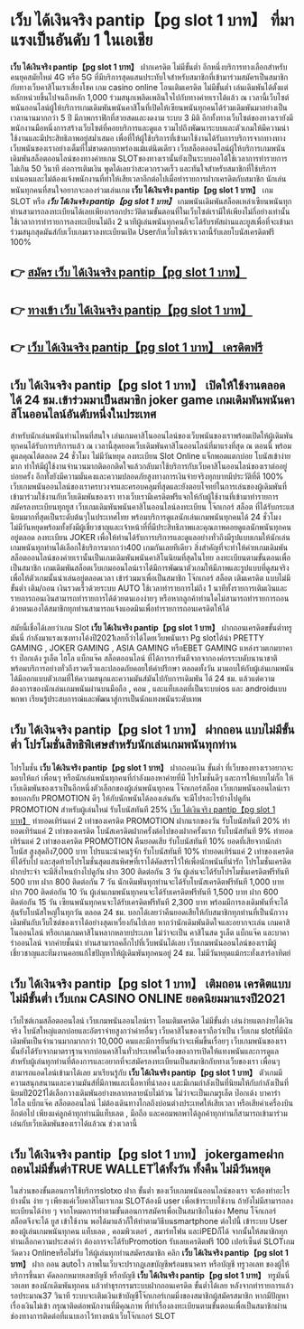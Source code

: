 # เว็บ ได้เงินจริง pantip【pg slot 1 บาท】  ที่มาแรงเป็นอันดับ 1 ในเอเชีย

**เว็บ ได้เงินจริง pantip【pg slot 1 บาท】** ฝากเครดิต ไม่มีขั้นต่ำ  อีกหนึ่งบริการทางเลือกสำหรับคนยุคสมัยใหม่ 4G หรือ 5G ที่มีบริการสุดแสนประทับใจสำหรับสมาชิกที่เข้ามาร่วมสมัครเป็นสมาชิกกับทางเว็บคาสิโนเราเสี่ยงโชค เกม casino online โอนเติมเครดิต ไม่มีขั้นต่ำ เล่นเดิมพันได้ตั้งแต่ หลักหน่วยขึ้นไปจนถึงหลัก 1,000 ร่วมสนุกเพลิดเพลินใจไปกับทางค่ายเราได้แล้ว ณ เวลานี้เว็บไซต์พนันออนไลน์ผู้ให้บริการเกมเดิมพันพนันคาสิโนที่เปิดให้เซียนพนันทุกคนได้ร่วมเดิมพันมาอย่างเป็นเวลานานมากกว่า 5 ปี มีภาพกราฟิกที่สวยสดและงดงาม ระบบ 3 มิติ
อีกทั้งทางเว็บไซต์ของทางเรายังมี พนักงานมือหนึ่งการสร้างเว็บไซต์ที่คอยบริการและดูแล  รวมไปถึงพัฒนาระบบและตัวเกมให้มีความน่าใช้งานและมีประสิทธิภาพอยู่สม่ำเสมอ เพื่อที่ให้ผู้ใช้บริการที่เข้ามาใช้งานได้รับการบริการจากทางทางเว็บพนันของเราอย่างเต็มที่ไม่ขาดตกบกพร่องแม้แต่นิดเดียว เว็บสล็อตออนไลน์ผู้ให้บริการเกมพนันเดิมพันสล็อตออนไลน์ของทางค่ายเกม  SLOTของทางเรานั้นยังเป็นระบบออโต้ใช้เวลาการทำรายการไม่เกิน 50 วินาที ต่อการเติมเงิน พูดได้เลยว่าสะดวกรวดเร็ว และทันใจสำหรับสมาชิกที่ใช้บริการแน่นอนและไม่ต้องแจ้งพนักงานที่ทำให้เสียเวลาอีกต่อไปเมื่อทำรายการฝากเครดิตกับสมาชิก
นักเล่นพนันทุกคนที่สนใจอยากจะลองร่วมเล่นเกม **เว็บ ได้เงินจริง pantip【pg slot 1 บาท】** เกม SLOT  หรือ ***เว็บ ได้เงินจริง pantip【pg slot 1 บาท】*** เกมพนันเดิมพันสล็อตเหล่าเซียนพนันทุกท่านสามารถลงทะเบียนได้เลยเพียงกรอกประวัติตามขั้นตอนที่ในเว็บไซต์เรามีให้เพียงไม่กี่อย่างเท่านั้น ใช้เวลาการทำรายการลงทะเบียนไม่ถึง 2 นาทีผู้เล่นพนันทุกคนก็จะได้รับรหัสผ่านและยูสเพื่อที่จะเข้ามาร่วมสนุกสุดมันส์กับเว็บเกมเราลงทะเบียนเปิด Userกับเว็บไซต์เราเวลานี้รับเลยโบนัสเครดิตฟรี 100%

## 👉 [สมัคร เว็บ ได้เงินจริง pantip【pg slot 1 บาท】](https://archa888.com/)
## 👉 [ทางเข้า เว็บ ได้เงินจริง pantip【pg slot 1 บาท】](https://archa888.com/)
## 👉 [เว็บ ได้เงินจริง pantip【pg slot 1 บาท】 เครดิตฟรี](https://archa888.com/)

## เว็บ ได้เงินจริง pantip【pg slot 1 บาท】 เปิดให้ใช้งานตลอด ได้ 24 ชม.เข้าร่วมมาเป็นสมาชิก joker game เกมเดิมพันพนันคาสิโนออนไลน์อันดับหนึ่งในประเทศ

สำหรับนักเล่นพนันท่านไหนที่สนใจ เล่นเกมคาสิโนออนไลน์ของเว็บพนันของเราพร้อมเปิดให้ผู้เดิมพันทุกคนได้รับการบริการแล้ว ณ เวลานี้สุดยอดเว็บเดิมพันคาสิโนออนไลน์ที่มาแรงที่สุด ณ ตอนนี้ พร้อมดูแลคุณได้ตลอด 24 ชั่วโมง ไม่มีวันหยุด ลงทะเบียน Slot Online แจ็กพอตแตกบ่อย โบนัสเข้าง่ายมาก ทำให้มีผู้ใช้งานจำนวนมากติดอกติดใจแล้วกลับมาใช้บริการกับเว็บคาสิโนออนไลน์ของเราต่ออยู่บ่อยครั้ง อีกทั้งยังมีความมั่นคงและความปลอดภัยสูงทางการเงินจ่ายจริงทุกบาทมีประวัติที่ดี 100% เว็บเกมพนันออนไลน์ของเราครบวงจรและครอบคลุมที่สุดและยังตอบโจทย์ในการเล่นของผู้เดิมพันที่เข้ามาร่วมใช้งานกับเว็บเดิมพันของเรา
ทางเว็บเรามีเครดิตฟรีแจกให้กับผู้ใช้งานที่เข้ามาทำรายการสมัครลงทะเบียนทุกยูส เว็บเกมเดิมพันพนันคาสิโนออนไลน์ลงทะเบียน โจ๊กเกอร์ สล็อต ที่ได้รับกระแสนิยมมากที่สุดเป็นระดับต้นๆในประเทศไทย พร้อมบริการดูแลนักเล่นเกมพนันทุกคนได้ 24 ชั่วโมง ไม่มีวันหยุดพร้อมทั้งยังมีผู้เชี่ยวชาญและเจ้าหน้าที่ที่มีประสิทธิภาพและคุณภาพคอยดูแลนักพนันทุกคนอยู่ตลอด ลงทะเบียน JOKER เพื่อให้ท่านได้รับการบริการและดูแลอย่างทั่วถึงมีรูปแบบเกมให้นักเล่นเกมพนันทุกท่านได้เลือกใช้บริการมากกว่า400 เกมกันเลยทีเดียว
สิ่งสำคัญที่จะทำให้ค่ายเกมเดิมพันสล็อตออนไลน์ของค่ายเรานั้นเป็นเกมเดิมพันพนันคาสิโนนิยมที่สุดในไทย ลงทะเบียนตามขั้นตอนเพื่อเป็นสมาชิก  เกมเดิมพันสล็อตเว็บเกมออนไลน์เราได้มีการพัฒนาตัวเกมให้มีภาพและรูปแบบที่ดูสมจริงเพื่อให้ตัวเกมนั้นน่าเล่นอยู่ตลอดเวลา เข้าร่วมมาเพื่อเป็นสมาชิก โจ๊กเกอร์ สล็อต เติมเครดิต แบบไม่มีขั้นต่ำ เติม/ถอน เงินรวดเร็วด้วยระบบ AUTO ใช้เวลาทำรายการไม่ถึง 1 นาทีทั้งรายการเติมเงินและรายการถอนเงินสามารถทำรายการได้ด้วยตนเองง่ายๆ หรือหากลูกค้าท่านใดไม่สามารถทำรายการถอนด้วยตนเองได้สมาชิกทุกท่านสามารถแจ้งแอดมินเพื่อทำรายการถอนเครดิตให้ได้

สมัยนี้เชื่อได้เลยว่าเกม Slot **เว็บ ได้เงินจริง pantip【pg slot 1 บาท】** ฝากถอนเครดิตขขั้นต่ำทรู มันนี่ กำลังมาแรงแซงทางโค้งปี2021เลยก็ว่าได้โดยเว็บพนันเรา Pg slotได้นำ PRETTY GAMING , JOKER GAMING , ASIA GAMING หรือEBET GAMING แหล่งรวมเกมบาคาร่า ป๊อกเด้ง รูเล็ต ไฮโล แบ็กแจ๊ค สล็อตออนไลน์ ที่ได้การการันตีจากจากองค์กรระบดับนานาชาติ พร้อมบริการอย่างทั่วถึงรวดเร็วและปลอดภัยคอยให้คำปรึกษา ตลอดทั้งวัน มามอบให้กับผู้เล่นเกมพนัน ได้มีออกแบบตัวเกมที่ให้ความสนุกและความมันส์มันไปกับการเดิมพัน ได้ 24 ชม. แล้วแต่ความต้องการของนักเล่นเกมพนันผ่านบนมือถือ , คอม , และแท็บเลตที่เป็นระบบios และ androidแบบพกพา เรียนรู้ประสบการณ์และพัฒนาสู่การเป็นนักแทงพนันระดับเทพ

## เว็บ ได้เงินจริง pantip【pg slot 1 บาท】 ฝากถอน แบบไม่มีขั้นต่ำ โปรโมชั่นสิทธิพิเศษสำหรับนักเล่นเกมพนันทุกท่าน

โปรโมชั่น **เว็บ ได้เงินจริง pantip【pg slot 1 บาท】** ฝากถอนเงิน ขั้นต่ำ ที่เว็บของทางเราอยากจะมอบให้แก่  เพื่อนๆ หรือนักเล่นพนันทุกคนที่กำลังมองหาค่ายที่มี โปรโมชั่นดีๆ และการให้แบบไม่กั๊ก ให้เว็บเดิมพันของเราเป็นอีกหนึ่งตัวเลือกของผู้เล่นพนันทุกคน โจ๊กเกอร์สล็อต เว็บเกมพนันออนไลน์เรา ขอบอกกับ PROMOTION ดีๆ ให้กับนักพนันได้ลองเล่นกัน จะมีโปรอะไรบ้างไปดูกัน
 PROMOTION สำหรับผู้เล่นใหม่ รับโบนัสทันที 25% [เว็บ ได้เงินจริง pantip【pg slot 1 บาท】](https://archa888.com/) ทำยอดเทิร์นแค่ 2 เท่าของเครดิต
 PROMOTION ฝากแรกของวัน รับโบนัสทันที 20% ทำยอดเทิร์นแค่ 2 เท่าของเครดิต
โบนัสเครดิตฝากครั้งต่อไปของฝากครั้งแรก รับโบนัสทันที 9% ทำยอดเทิร์นแค่ 2 เท่าของเครดิต
 PROMOTION คืนยอดเสีย รับโบนัสทันที 10% ยอดที่เสียจากนักล่าโบนัส สูงสุดถึง7,000 บาท
โปรแนะนำคนรู้จัก รับโบนัสทันที 10% ทำยอดเทิร์นแค่ 2 เท่าของเครดิตที่ได้รับไป
และสุดท้ายโปรโมชั่นสุดแสนพิศษที่เราได้คัดสรรไว้ให้เพื่อนักพนันที่น่ารัก โปรโมชั่นเครดิตฝากประจำ จะมีสิ่งไหนบ้างไปดูกัน
ฝาก 300 ติดต่อกัน 3 วัน ผู้เล่นจะได้รับโปรโมชั่นเครดิตฟรีทันที 500 บาท
ฝาก 800 ติดต่อกัน 7 วัน นักเดิมพันทุกท่านจะได้รับโบนัสเครดิตฟรีทันที 1,000 บาท
ฝาก 700 ติดต่อกัน 10 วัน ผู้เล่นเกมพนันทุกคนจะได้รับเครดิตฟรีทันที 1,500 บาท
ฝาก 600 ติดต่อกัน 15 วัน เซียนพนันทุกคนจะได้รับเครดิตฟรีทันที 2,300 บาท
พร้อมมีการลงเดิมพันที่จะได้ลุ้นรับโบนัสใหญ่ในทุกวัน ตลอด 24 ชม. บอกได้เลยว่าคืนยอดเสียให้กับสมาชิกทุกท่านที่เป็นนักวางเดิมพันกับเว็บไซต์ของเราได้อย่างสุดเหวี่ยงกันไปเลย หากว่านักเดิมพันติดใจและอยากจะเล่น เกมคาสิโนออนไลน์ หรือเกมเกมคาสิโนหลากหลายประเภท ไม่ว่าจะเป็น คาสิโนสด รูเล็ต แบ็กแจ๊ค และบาคาร่าออนไลน์ จากค่ายชั้นนำ ท่านสามารถคลิ๊กไปที่เว็บพนันได้เลย เว็บเกมพนันออนไลน์ของเรามีผู้เชี่ยวชาญและทีมงานคอยแก้ไขปัญหาให้ผู้เดิมพันทุกคนอยู่ 24 ชม. ไม่มีวันหยุดแม้กระทั่งเสาร์อาทิตย์

## เว็บ ได้เงินจริง pantip【pg slot 1 บาท】 เติมถอน เครดิตแบบไม่มีขั้นต่ำ  เว็บเกม CASINO ONLINE ยอดนิยมมาแรงปี2021

เว็บไซต์เกมสล็อตออนไลน์ เว็บเกมพนันออนไลน์เรา โอนเติมเครดิต ไม่มีขั้นต่ำ เล่นง่ายแตกง่ายได้เงินจริง โบนัสใหญ่แตกบ่อยและอัตราจ่ายสูงกว่าค่ายอื่นๆ เว็บคาสิโนของเราถือว่าเป็น เว็บเกม slotที่มีนักเดิมพันเป็นจำนวนมากมากกว่า 10,000 คนและมีการยืนยันว่าจะเพิ่มขึ้นเรื่อยๆ เว็บเกมพนันของเรานั้นยังได้รับจากมาตราฐานจากบ่อนคาสิโนทั่วประเทศในเรื่องของการเปิดให้แทงพนันและการดูแล สำหรับผู้เล่นทุกท่านที่ต้องการและอยากที่จะสมัครลงทะเบียนเป็นสมาชิกกับทางเว็บของเรา เพื่อนๆสามารถแอดไลน์เข้ามาได้เลย
	มาเรียนรู้กับ **เว็บ ได้เงินจริง pantip【pg slot 1 บาท】** ตัวเกมมีความสนุกสนานและความมันส์ที่มีภาพและเนื้อหาที่น่าลอง และมีเกมกำลังเป็นที่นิยมให้กับกำลังเป็นที่นิยมปี2021ได้เลือกวางเดิมพันอย่างหลากหลายนับไม่ถ้วน  ไม่ว่าจะเป็นเกมรูเล็ต  ป๊อกเด้ง บาคาร่า ไฮโล แบ็กแจ๊ค สล็อตออนไลน์ ไม่ต้องเดินทางไกลถึงบ่อนต่างประเทศให้เสียเวลา หรือเสียค่าเครื่องบินอีกต่อไป เพียงแค่ลูกค้าทุกท่านมีแท็บเลต , มือถือ และคอมพกพาได้ลูกค้าทุกท่านก็สามารถเข้ามาร่วมเล่นกับเว็บเดิมพันของเราได้แล้วณ ช่วงเวลานี้

## เว็บ ได้เงินจริง pantip【pg slot 1 บาท】 jokergameฝากถอนไม่มีขั้นต่ำTRUE WALLETได้ทั้งวัน ทั้งคืน ไม่มีวันหยุด

ในส่วนของขั้นตอนการใช้บริการslotxo ฝาก ขั้นต่ำ ของเว็บเกมพนันออนไลน์ของเรา จะต้องทำอะไรบ้างนั้น ง่าย ๆ เพียงแค่เว็บคาสิโนเราเกม SLOTต้องมี user เพื่อเข้าระบบใช้งาน ถ้ายังไม่มีสามารถลงทะเบียนได้ง่าย ๆ จากโหมดการทำตามขั้นตอนการสมัครเพื่อเป็นสมาชิกในช่อง Menu โจ๊กเกอร์ สล็อตจึงจะได้ ยูส เข้าใช้งาน พอได้มาแล้วก็ให้ทำตามวิธีบนsmartphone ต่อไปนี้
เข้าระบบ User  ของผู้เล่นเกมพนันทุกคน แท็บเลต , คอมพิวเตอร์ , สมาร์ทโฟน และiPEDก็ได้
จากนั้นให้สมาชิกทุกท่านเลือกความประสงค์ว่า ต้องการจะได้รับPromotion รับเลยเครดิตฟรี 100 เปอร์เซ็นต์ SLOTเกมวัดดวง Onlineหรือไม่รับ
ให้ผู้เล่นทุกท่านสมัครสมาชิก คลิก **เว็บ ได้เงินจริง pantip【pg slot 1 บาท】** ฝาก ถอน autoไว ภาพในเว็บจะปรากฏเลขบัญชีพร้อมธนาคาร หรือบัญชี ทรูวอเลท ของผู้ให้บริการขึ้นมา
คัดลอกหมายเลขบัญชี หรือบัญชี **เว็บ ได้เงินจริง pantip【pg slot 1 บาท】** ทรูมันนี่ วอเลท ของนักเดิมพันทุกคน แล้วทำธุรกรรมระบบฝากถอนเครดิต ขั้นต่ำได้เลย
หลังจากทำรายการแล้ว รอประมาณ37 วินาที ระบบจะเติมเงินเข้าบัญชีโจ๊กเกอร์เกมมิ่งของสมาชิกผู้สมัครสมาชิก
หากมีปัญหาเรื่องเงินไม่เข้า กรุณาติดต่อพนักงานที่มีคุณภาพ ที่ทำเรื่องลงทะเบียนตามขั้นตอนเพื่อเป็นสมาชิกผ่านช่องทางการติดต่อที่แนบเอาไว้ทางหน้าเว็บโจ๊กเกอร์ SLOT


